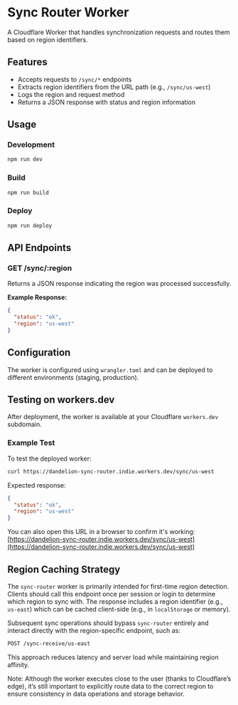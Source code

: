 # Sync Router Worker

A Cloudflare Worker that handles synchronization requests and routes them based on region identifiers.

## Features

- Accepts requests to `/sync/*` endpoints
- Extracts region identifiers from the URL path (e.g., `/sync/us-west`)
- Logs the region and request method
- Returns a JSON response with status and region information

## Usage

### Development

```bash
npm run dev
```

### Build

```bash
npm run build
```

### Deploy

```bash
npm run deploy
```

## API Endpoints

### GET /sync/:region

Returns a JSON response indicating the region was processed successfully.

**Example Response:**

```json
{
  "status": "ok",
  "region": "us-west"
}
```

## Configuration

The worker is configured using `wrangler.toml` and can be deployed to different environments (staging, production).

## Testing on workers.dev

After deployment, the worker is available at your Cloudflare `workers.dev` subdomain.

### Example Test

To test the deployed worker:

```bash
curl https://dandelion-sync-router.indie.workers.dev/sync/us-west
```

Expected response:

```json
{
  "status": "ok",
  "region": "us-west"
}
```

You can also open this URL in a browser to confirm it's working:
[https://dandelion-sync-router.indie.workers.dev/sync/us-west](https://dandelion-sync-router.indie.workers.dev/sync/us-west)

## Region Caching Strategy

The `sync-router` worker is primarily intended for first-time region detection. Clients should call this endpoint once per session or login to determine which region to sync with. The response includes a region identifier (e.g., `us-east`) which can be cached client-side (e.g., in `localStorage` or memory).

Subsequent sync operations should bypass `sync-router` entirely and interact directly with the region-specific endpoint, such as:

```bash
POST /sync-receive/us-east
```

This approach reduces latency and server load while maintaining region affinity.

Note: Although the worker executes close to the user (thanks to Cloudflare’s edge), it’s still important to explicitly route data to the correct region to ensure consistency in data operations and storage behavior.
